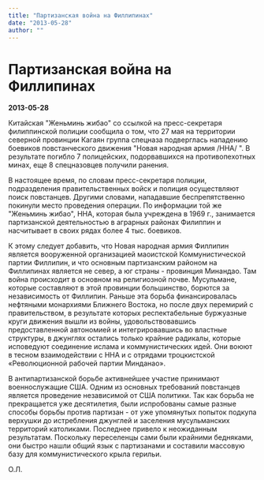 ```yaml
---
title: "Партизанская война на Филлипинах"
date: "2013-05-28"
author: ""
---
```


# Партизанская война на Филлипинах

**2013-05-28** 

Китайская "Женьминь жибао" со ссылкой на пресс-секретаря филиппинской полиции сообщила о том, что 27 мая на территории северной провинции Кагаян группа спецназа подверглась нападению боевиков повстанческого движения "Новая народная армия /ННА/ ". В результате погибло 7 полицейских, подорвавшихся на противопехотных минах, еще 8 спецназовцев получили ранения.

В настоящее время, по словам пресс-секретаря полиции, подразделения правительственных войск и полиция осуществляют поиск повстанцев. Другими словами, нападавшие беспрепятственно покинули место проведения операции. По информации той же "Женьминь жибао", ННА, которая была учреждена в 1969 г., занимается партизанской деятельностью в аграрных районах Филиппин и насчитывает в своих рядах более 4 тыс. боевиков.

К этому следует добавить, что Новая народная армия Филлипин является вооруженной организацией маоистской Коммунистической партии Филлипин, и что основным партизанским районом на Филлипинах является не север, а юг страны - провинция Минандао. Там война происходит в основном на религиозной почве. Мусульмане, которые составляют в этой провинции большинство, борются за независимость от Филлипин. Раньше эта борьба финансировалась нефтяными монархиями Ближнего Востока, но после двух перемирий с правительством, в результате которых респектабельные буржуазные круги движения вышли из войны, удовольствовавшись предоставленной автономией и интегрировавшись во властные структуры, в джунглях остались только крайние радикалы, которые исповедуют соединение ислама и коммунистических идей. Они воюют в тесном взаимодействии с ННА и с отрядами троцкистской «Революционной рабочей партии Минданао».

В антипартизанской борьбе активнейшее участие принимают военнослужащие США. Одним из основных требований повстанцев является проведение независимой от США политики. Так как борьба не прекращается уже десятилетия, были испробованы самые разные способы борьбы против партизан - от уже упомянутых попыток подкупа верхушки до истребления джунглей и заселения мусульманских территорий католиками. Последнее привело к неожиданным результатам. Поскольку переселенцы сами были крайними бедняками, они быстро нашли общий язык с партизанами и составили массовую базу для коммунистического крыла герильи.

О.Л.